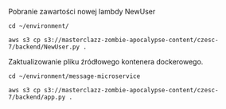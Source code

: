 Pobranie zawartości nowej lambdy NewUser
```
cd ~/environment/

aws s3 cp s3://masterclazz-zombie-apocalypse-content/czesc-7/backend/NewUser.py .
```

Zaktualizowanie pliku źródłowego kontenera dockerowego.
```
cd ~/environment/message-microservice

aws s3 cp s3://masterclazz-zombie-apocalypse-content/czesc-7/backend/app.py .

```
